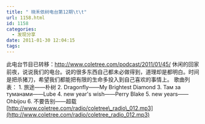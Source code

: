 ```yaml
---
title: " 晓禾依树电台第12期\t\t"
url: 1158.html
id: 1158
categories:
  - 发现分享
date: 2011-01-30 12:04:15
tags:
---
```


此电台节目已转移：http://www.coletree.com/podcast/2011/01/45/ 休闲的回家前夜，说说我们的电台。说的很多东西自己都未必做得到，道理却是都明白。时间是把杀猪刀，希望我们都能把有限的生命多投入到自己喜欢的事情上。 歌曲列表： 1. 旅途——朴树 2. Dragonfly——My Brightest Diamond 3. Там за туманами——Lube 4. new year's wish——Perry Blake 5. new years——Ohbijou 6. 不要告别——超载 [http://www.coletree.com/radio/coletree\_radio\_012.mp3](http://www.coletree.com/radio/coletree_radio_012.mp3)